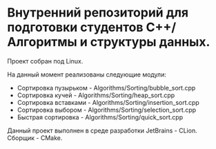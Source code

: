 # Внутренний репозиторий для подготовки студентов С++/Алгоритмы и структуры данных.

Проект собран под Linux.

На данный момент реализованы следующие модули:
* Сортировка пузырьком - Algorithms/Sorting/bubble_sort.cpp
* Сортировка кучей     - Algorithms/Sorting/heap_sort.cpp
* Сортировка вставками - Algorithms/Sorting/insertion_sort.cpp
* Сортировка выбором   - Algorithms/Sorting/selection_sort.cpp
* Быстрая сортировка   - Algorithms/Sorting/quick_sort.cpp

Данный проект выполнен в среде разработки JetBrains - CLion. Сборщик - CMake.
